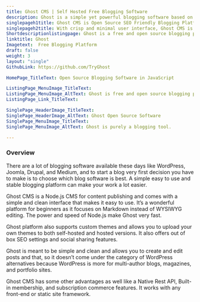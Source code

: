 ```yaml
---
title: Ghost CMS | Self Hosted Free Blogging Software
description: Ghost is a simple yet powerful blogging software based on Markdown instead of WYSIWYG editing. Being static HTML, fast loading speed improves user experience.
singlepageh1title: Ghost CMS is Open Source SEO Friendly Blogging Platform
singlepageh2title: With crisp and minimal user interface, Ghost CMS is purely a blogging tool. Start blogging equipped with builtin themes, forms, subscriptions and email newsletters.
Shortdescriptionlistingpage: Ghost is a free and open source blogging platform written in JavaScript and distributed under the MIT License, designed to simplify the process of online publishing for individual bloggers as well as online publications.
linktitle: Ghost
Imagetext:  Free Blogging Platform 
draft: false
weight: 3
layout: "single"
GithubLink: https://github.com/TryGhost

HomePage_TitleText: Open Source Blogging Software in JavaScript

ListingPage_MenuImage_TitleText: 
ListingPage_MenuImage_AltText: Ghost is free and open source blogging platform
ListingPage_Link_TitleText: 

SinglePage_HeaderImage_TitleText: 
SinglePage_HeaderImage_AltText: Ghost Open Source Software
SinglePage_MenuImage_TitleText: 
SinglePage_MenuImage_AltText: Ghost is purely a blogging tool.

---
```


### **Overview**

There are a lot of blogging software available these days like WordPress, Joomla, Drupal, and Medium, and to start a blog very first decision you have to make is to choose which blog software is best. A simple easy to use and stable blogging platform can make your work a lot easier.

Ghost CMS is a Node.js CMS for content publishing and comes with a simple and clean interface that makes it easy to use. It’s a wonderful platform for beginners as it focuses on Markdown instead of WYSIWYG editing. The power and speed of Node.js make Ghost very fast.

Ghost platform also supports custom themes and allows you to upload your own themes to both self-hosted and hosted versions. It also offers out of box SEO settings and social sharing features.

Ghost is meant to be simple and clean and allows you to create and edit posts and that, so it doesn’t come under the category of WordPress alternatives because WordPress is more for multi-author blogs, magazines, and portfolio sites.

Ghost CMS has some other advantages as well like a Native Rest API, Built-in membership, and subscription commerce features. It works with any front-end or static site framework.
